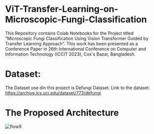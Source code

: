 # ViT-Transfer-Learning-on-Microscopic-Fungi-Classification

This Repository contains Colab Notebooks for the Project titled "Microscopic Fungi Classification Using Vision
Transformer Guided by Transfer Learning Approach". This work has been presented as a Conference Paper in 26th International Conference on Computer and Information Technology (ICCIT 2023), Cox's Bazar, Bangladesh.  

# Dataset: 
The Dataset use din this project is Defungi Dataset. Link to the dataset: https://archive.ics.uci.edu/dataset/773/defungi 

# The Proposed Architecture
![flow9](https://github.com/Sheikh0541/ViT-Transfer-Learning-on-Microscopic-Fungi-Classification/assets/69375725/2a0599b8-24c8-4170-9242-b660fba8a0a9)
